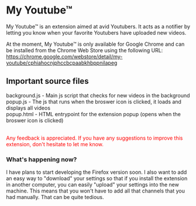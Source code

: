 <h1>My Youtube™</h1>
My Youtube™ is an extension aimed at avid Youtubers. It acts as a notifier by letting you know when your favorite 
Youtubers have uploaded new videos.

At the moment, My Youtube™ is only available for Google Chrome and can be installed from the Chrome Web Store using the
following URL: https://chrome.google.com/webstore/detail/my-youtube/cphiahocnjphccbcpaabkhbppnilapeg
 
<h2>Important source files</h2>
background.js - Main js script that checks for new videos in the background<br />
popup.js - The js that runs when the broswer icon is clicked, it loads and displays all videos<br />
popup.html - HTML entrypoint for the extension popup (opens when the broswer icon is clicked)<br />
<br />

<span style="color:red">Any feedback is appreciated. If you have any suggestions to improve this extension, don't hesitate to let me know.</span>

<h3>What's happening now?</h3>
I have plans to start developing the Firefox version soon. I also want to add an easy way to "download" your settings so that if you install the extension in another computer, you can easily "upload" your settings into the new machine. This means that you won't have to add all that channels that you had manually. That can be quite tedious.
